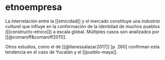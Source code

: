 # etnoempresa
La interrelación entre la [[etnicidad]] y el mercado constituye una *industria cultural* que influye en la conformación de la identidad de muchos pueblos ([[constructo-etnico]]) a escala global. Múltiples casos son analizados por [[@comaroff&comaroff2011]].

Otros estudios, como el de [[@llanessalazar2017]] [p. 260] confirman esta tendencia en el caso de Yucatán y el [[pueblo-maya]].
